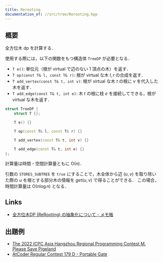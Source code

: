 ```yaml
---
title: Rerooting
documentation_of: //src/tree/Rerooting.hpp
---
```


## 概要
全方位木 dp を計算する．

使用する際には，以下の関数をもつ構造体 `TreeDP` が必要となる．

- `T e()`: 単位元（根が virtual で辺のない 1 頂点の木）を返す．
- `T op(const T& l, const T& r)`: 根が virtual な木 $l, r$ の合成を返す．
- `T add_vertex(const T& t, int v)`: 根が virtual な木 $t$ の根に $v$ を代入した木を返す．
- `T add_edge(const T& t, int e)`: 木 $t$ の根に枝 $e$ を接続してできる，根が virtual な木を返す．

```C++
struct TreeDP {
    struct T {};

    T e() {}

    T op(const T& l, const T& r) {}

    T add_vertex(const T& t, int v) {}

    T add_edge(const T& t, int e) {}
};
```

計算量は時間・空間計算量ともに $\mathrm{O}(n)$．

引数の `STORES_SUBTREE` を `true` にすることで，木全体から辺 $(u, v)$ を取り除いた際の $u$ を根とする部分木の情報を $get(u, v)$ で得ることができる．
この場合，時間計算量は $\mathrm{O}(n \log n)$ となる．

## Links
- [全方位木DP (ReRooting) の抽象化について - メモ帳](https://null-mn.hatenablog.com/entry/2020/04/14/124151)

## 出題例
- [The 2022 ICPC Asia Hangzhou Regional Programming Contest M. Please Save Pigeland](https://codeforces.com/gym/104090/problem/M)
- [AtCoder Regular Contest 179 D - Portable Gate](https://atcoder.jp/contests/arc179/tasks/arc179_d)
